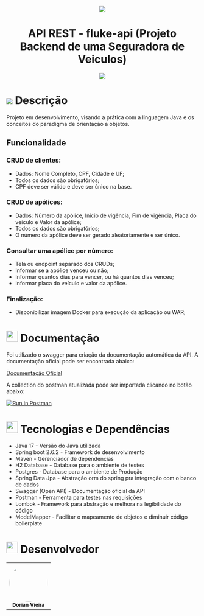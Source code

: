 
<p align="center">
  <img src="https://user-images.githubusercontent.com/59287246/154776706-a039c8a2-1e92-4f15-aed8-850657042dfa.png"/>
</p>
<h1 align="center">
 API REST - fluke-api (Projeto Backend de uma Seguradora de Veiculos) 
</h1>


<p align="center">
<img src="http://img.shields.io/static/v1?label=STATUS&message=DESENVOLVIMENTO&color=GREEN&style=for-the-badge"/>
</p>

<h1 id="objetivo">
	<img src="https://img.icons8.com/external-tal-revivo-color-tal-revivo/24/000000/external-readme-is-a-easy-to-build-a-developer-hub-that-adapts-to-the-user-logo-color-tal-revivo.png"/>
  Descrição
</h1>
Projeto em desenvolvimento, visando a prática com a linguagem Java e os conceitos do paradigma de orientação a objetos.

## Funcionalidade

### CRUD de clientes:
- Dados: Nome Completo, CPF, Cidade e UF;
- Todos os dados são obrigatórios;
- CPF deve ser válido e deve ser único na base.

### CRUD de apólices:
- Dados: Número da apólice, Início de vigência, Fim de vigência, Placa do veículo e Valor da apólice;
- Todos os dados são obrigatórios;
- O número da apólice deve ser gerado aleatoriamente e ser único.

### Consultar uma apólice por número:
- Tela ou endpoint separado dos CRUDs;
- Informar se a apólice venceu ou não;
- Informar quantos dias para vencer, ou há quantos dias venceu;
- Informar placa do veículo e valor da apólice.
### Finalização:
- Disponibilizar imagem Docker para execução da aplicação ou WAR;

<h1 id="documentacao">
<img height="30" src="https://img.icons8.com/color/48/000000/documents.png"/>
  Documentação
</h1>

<p text-align="justify">Foi utilizado o swagger para criação da documentação automática da API. A documentação oficial pode ser encontrada abaixo:
</p>

<a href="">Documentação Oficial</a>

A collection do postman atualizada pode ser importada clicando no botão abaixo:

[![Run in Postman](https://run.pstmn.io/button.svg)]()

<h1 id="tecnologias-dependencias">
<img height="30" src="https://img.icons8.com/fluency/50/000000/administrative-tools.png"/>
	Tecnologias e Dependências
</h1>

<a name = "tech_stack"></a>

- Java 17 - Versão do Java utilizada
- Spring boot 2.6.2 - Framework de desenvolvimento
- Maven - Gerenciador de dependencias
- H2 Database - Database para o ambiente de testes
- Postgres - Database para o ambiente de Produção
- Spring Data Jpa - Abstração orm do spring pra integração com o banco de dados
- Swagger (Open API) - Documentação oficial da API
- Postman - Ferramenta para testes nas requisições
- Lombok - Framework para abstração e melhora na legibilidade do código
- ModelMapper - Facilitar o mapeamento de objetos e diminuir código boilerplate



<h1 id="desenvolvedor">
<img height="30" src="https://img.icons8.com/color/48/000000/devpost.png"/>
  Desenvolvedor
</h1>

<table align="center">
  <tr>
    <td align="center"><a href="https://github.com/oneyottabyte"><img style="border-radius: 50%;" src="https://avatars.githubusercontent.com/oneyottabyte" width="100px;" alt=""/><br /><sub><b>Dorian Vieira</b></sub></a><br /><a href="https://github.com/oneyottabyte" title="Dorian Vieira"></a></td>
  </tr>
</table>
